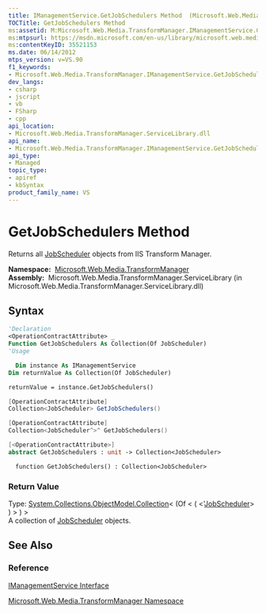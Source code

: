 ```yaml
---
title: IManagementService.GetJobSchedulers Method  (Microsoft.Web.Media.TransformManager)
TOCTitle: GetJobSchedulers Method
ms:assetid: M:Microsoft.Web.Media.TransformManager.IManagementService.GetJobSchedulers
ms:mtpsurl: https://msdn.microsoft.com/en-us/library/microsoft.web.media.transformmanager.imanagementservice.getjobschedulers(v=VS.90)
ms:contentKeyID: 35521153
ms.date: 06/14/2012
mtps_version: v=VS.90
f1_keywords:
- Microsoft.Web.Media.TransformManager.IManagementService.GetJobSchedulers
dev_langs:
- csharp
- jscript
- vb
- FSharp
- cpp
api_location:
- Microsoft.Web.Media.TransformManager.ServiceLibrary.dll
api_name:
- Microsoft.Web.Media.TransformManager.IManagementService.GetJobSchedulers
api_type:
- Managed
topic_type:
- apiref
- kbSyntax
product_family_name: VS
---
```


# GetJobSchedulers Method

Returns all [JobScheduler](jobscheduler-class-microsoft-web-media-transformmanager.md) objects from IIS Transform Manager.

**Namespace:**  [Microsoft.Web.Media.TransformManager](microsoft-web-media-transformmanager-namespace.md)  
**Assembly:**  Microsoft.Web.Media.TransformManager.ServiceLibrary (in Microsoft.Web.Media.TransformManager.ServiceLibrary.dll)

## Syntax

```vb
'Declaration
<OperationContractAttribute> _
Function GetJobSchedulers As Collection(Of JobScheduler)
'Usage

  Dim instance As IManagementService
Dim returnValue As Collection(Of JobScheduler)

returnValue = instance.GetJobSchedulers()
```

```csharp
[OperationContractAttribute]
Collection<JobScheduler> GetJobSchedulers()
```

```cpp
[OperationContractAttribute]
Collection<JobScheduler^>^ GetJobSchedulers()
```

``` fsharp
[<OperationContractAttribute>]
abstract GetJobSchedulers : unit -> Collection<JobScheduler> 
```

```jscript
  function GetJobSchedulers() : Collection<JobScheduler>
```

### Return Value

Type: [System.Collections.ObjectModel.Collection](https://msdn.microsoft.com/library/ms132397)\< (Of \< ( \<'[JobScheduler](jobscheduler-class-microsoft-web-media-transformmanager.md)\> ) \> ) \>  
A collection of [JobScheduler](jobscheduler-class-microsoft-web-media-transformmanager.md) objects.  

## See Also

### Reference

[IManagementService Interface](imanagementservice-interface-microsoft-web-media-transformmanager.md)

[Microsoft.Web.Media.TransformManager Namespace](microsoft-web-media-transformmanager-namespace.md)

